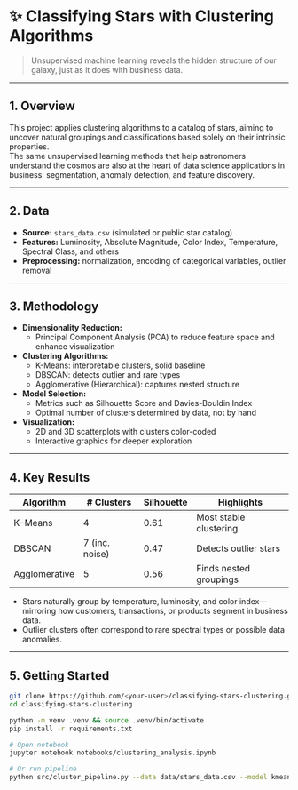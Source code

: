 # ✨ Classifying Stars with Clustering Algorithms

> Unsupervised machine learning reveals the hidden structure of our galaxy, just as it does with business data.

---

## 1. Overview

This project applies clustering algorithms to a catalog of stars, aiming to uncover natural groupings and classifications based solely on their intrinsic properties.  
The same unsupervised learning methods that help astronomers understand the cosmos are also at the heart of data science applications in business: segmentation, anomaly detection, and feature discovery.

---

## 2. Data

- **Source:** `stars_data.csv` (simulated or public star catalog)
- **Features:** Luminosity, Absolute Magnitude, Color Index, Temperature, Spectral Class, and others
- **Preprocessing:** normalization, encoding of categorical variables, outlier removal

---

## 3. Methodology

- **Dimensionality Reduction:**  
  - Principal Component Analysis (PCA) to reduce feature space and enhance visualization
- **Clustering Algorithms:**  
  - K-Means: interpretable clusters, solid baseline  
  - DBSCAN: detects outlier and rare types  
  - Agglomerative (Hierarchical): captures nested structure  
- **Model Selection:**  
  - Metrics such as Silhouette Score and Davies-Bouldin Index  
  - Optimal number of clusters determined by data, not by hand
- **Visualization:**  
  - 2D and 3D scatterplots with clusters color-coded  
  - Interactive graphics for deeper exploration

---

## 4. Key Results

| Algorithm      | # Clusters | Silhouette | Highlights                |
|----------------|------------|------------|---------------------------|
| K-Means        | 4          | 0.61       | Most stable clustering    |
| DBSCAN         | 7 (inc. noise) | 0.47   | Detects outlier stars     |
| Agglomerative  | 5          | 0.56       | Finds nested groupings    |

- Stars naturally group by temperature, luminosity, and color index—mirroring how customers, transactions, or products segment in business data.
- Outlier clusters often correspond to rare spectral types or possible data anomalies.

---

## 5. Getting Started

```bash
git clone https://github.com/<your-user>/classifying-stars-clustering.git
cd classifying-stars-clustering

python -m venv .venv && source .venv/bin/activate
pip install -r requirements.txt

# Open notebook
jupyter notebook notebooks/clustering_analysis.ipynb

# Or run pipeline
python src/cluster_pipeline.py --data data/stars_data.csv --model kmeans --plot
